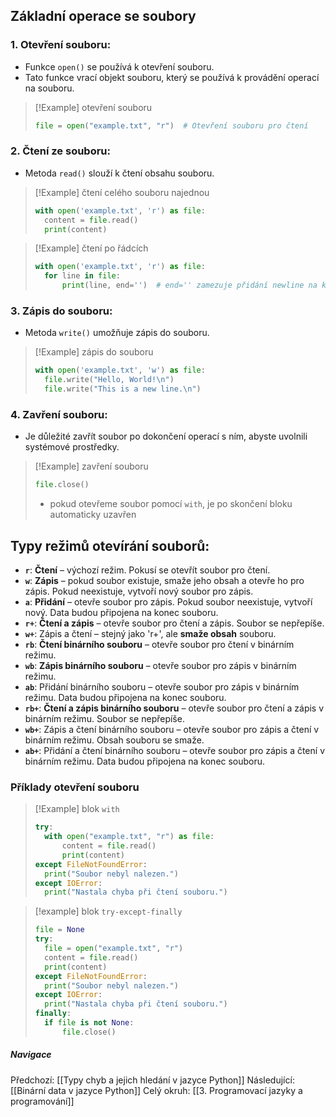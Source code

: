 ## Základní operace se soubory

### 1. Otevření souboru:
- Funkce `open()` se používá k otevření souboru. 
- Tato funkce vrací objekt souboru, který se používá k provádění operací na souboru.

>[!Example] otevření souboru
>```Python
>file = open("example.txt", "r")  # Otevření souboru pro čtení
>```

### 2. Čtení ze souboru:
- Metoda `read()` slouží k čtení obsahu souboru.

>[!Example] čtení celého souboru najednou
>```python
>with open('example.txt', 'r') as file:
> 	content = file.read()
> 	print(content)
>```

>[!Example] čtení po řádcích
>```python
>with open('example.txt', 'r') as file:
> 	for line in file:
> 		print(line, end='')  # end='' zamezuje přidání newline na konec
>```
>

### 3. Zápis do souboru:
- Metoda `write()` umožňuje zápis do souboru.

>[!Example] zápis do souboru
>```python
>with open('example.txt', 'w') as file:
> 	file.write("Hello, World!\n")
> 	file.write("This is a new line.\n")
>```

### 4. Zavření souboru:
- Je důležité zavřít soubor po dokončení operací s ním, abyste uvolnili systémové prostředky.

>[!Example] zavření souboru
>```Python
>file.close()
>```
>- pokud otevřeme soubor pomocí `with`, je po skončení bloku automaticky uzavřen

## Typy režimů otevírání souborů:

- **`r`**: **Čtení** – výchozí režim. Pokusí se otevřít soubor pro čtení.
- **`w`**: **Zápis** – pokud soubor existuje, smaže jeho obsah a otevře ho pro zápis. Pokud neexistuje, vytvoří nový soubor pro zápis.
- **`a`**: **Přidání** – otevře soubor pro zápis. Pokud soubor neexistuje, vytvoří nový. Data budou připojena na konec souboru.
- **`r+`**: **Čtení a zápis** – otevře soubor pro čtení a zápis. Soubor se nepřepíše.
- **`w+`**: Zápis a čtení – stejný jako 'r+', ale **smaže obsah** souboru.
- **`rb`**: **Čtení binárního souboru** – otevře soubor pro čtení v binárním režimu.
- **`wb`**: **Zápis binárního souboru** – otevře soubor pro zápis v binárním režimu.
- **`ab`**: Přidání binárního souboru – otevře soubor pro zápis v binárním režimu. Data budou připojena na konec souboru.
- **`rb+`**: **Čtení a zápis binárního souboru** – otevře soubor pro čtení a zápis v binárním režimu. Soubor se nepřepíše.
- **`wb+`**: Zápis a čtení binárního souboru – otevře soubor pro zápis a čtení v binárním režimu. Obsah souboru se smaže.
- **`ab+`**: Přidání a čtení binárního souboru – otevře soubor pro zápis a čtení v binárním režimu. Data budou připojena na konec souboru.

### Příklady otevření souboru

>[!Example] blok `with`
>```Python
>try:
> 	with open("example.txt", "r") as file:
> 		content = file.read()
> 		print(content)
>except FileNotFoundError:
> 	print("Soubor nebyl nalezen.")
>except IOError:
> 	print("Nastala chyba při čtení souboru.")
>
>```

>[!example] blok `try-except-finally`
>```Python
>file = None
>try:
> 	file = open("example.txt", "r")
> 	content = file.read()
> 	print(content)
>except FileNotFoundError:
> 	print("Soubor nebyl nalezen.")
>except IOError:
> 	print("Nastala chyba při čtení souboru.")
>finally:
> 	if file is not None:
> 		file.close()
>```

##### Navigace
Předchozí:  [[Typy chyb a jejich hledání v jazyce Python]]
Následující: [[Binární data v jazyce Python]]
Celý okruh: [[3. Programovací jazyky a programování]]